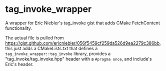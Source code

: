 # tag_invoke_wrapper
A wrapper for Eric Niebler's tag_invoke gist that adds CMake FetchContent functionality.

The actual file is pulled from 
https://gist.github.com/ericniebler/056f5459cf259da526d9ea2279c386bb, this 
just adds a CMakeLists.txt that defines a `tag_invoke_wrapper::tag_invoke`
library, provides a "tag_invoke/tag_invoke.hpp" header with a `#pragma once`,
and include's Eric's header.
